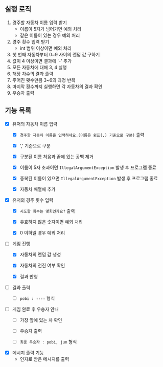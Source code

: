 ## 실행 로직
1. 경주할 자동차 이름 입력 받기
    - 이름이 5자가 넘어가면 예외 처리
    - 같은 이름이 있는 경우 예외 처리
2. 경주 횟수 입력 받기
    - int 범위 이상이면 예외 처리
3. 첫 번째 자동차부터 0~9 사이의 랜덤 값 구하기
4. 값이 4 이상이면 결과에 '-' 추가
5. 모든 자동차에 대해 3, 4 실행
6. 해당 차수의 결과 출력
7. 주어진 횟수만큼 3~6의 과정 반복
8. 마지막 횟수까지 실행하면 각 자동차의 결과 확인
9. 우승자 출력

## 기능 목록
- [x] 유저의 자동차 이름 입력
    - [x] `경주할 자동차 이름을 입력하세요.(이름은 쉼표(,) 기준으로 구분)` 출력
    - [x] ',' 기준으로 구분
    - [x] 구분된 이름 처음과 끝에 있는 공백 제거
    - [x] 이름이 5자 초과이면 `IllegalArgumentException` 발생 후 프로그램 종료
    - [x] 중복된 이름이 있으면 `IllegalArgumentException` 발생 후 프로그램 종료
    - [x] 자동차 배열에 추가


- [x] 유저의 경주 횟수 입력
    - [x] `시도할 회수는 몇회인가요?` 출력
    - [x] 유효하지 않은 숫자이면 예외 처리
    - [x] 0 이하일 경우 예외 처리


- [ ] 게임 진행
    - [x] 자동차의 랜덤 값 생성
    - [x] 자동차의 전진 여부 확인
    - [x] 결과 반영


- [ ] 결과 출력
    - [ ] `pobi : ----` 형식


- [ ] 게임 완료 후 우승자 안내
    - [ ] 가장 앞에 있는 차 확인
    - [ ] 우승자 출력
    - [ ] `최종 우승자 : pobi, jun` 형식  


- [x] 메시지 출력 기능
  -  인자로 받은 메시지를 출력